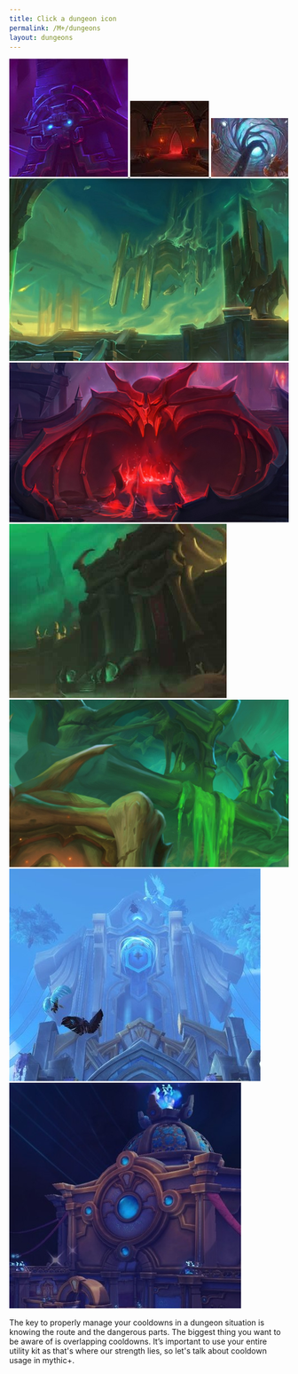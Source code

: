 ```yaml
---
title: Click a dungeon icon
permalink: /M+/dungeons
layout: dungeons
---
```


<div class="dungeons">

<a href="/M+/dungeons/dos">
    <img class="author-avatar" src="/assets/img/dungeons/dos.jpg" />
</a>

<a href="/M+/dungeons/sd">
    <img class="author-avatar" src="/assets/img/dungeons/sd.jpg" />
</a>

<a href="/M+/dungeons/mots">
    <img class="author-avatar" src="/assets/img/dungeons/mots.jpg" />
</a>

<a href="/M+/dungeons/nw">
    <img class="author-avatar" src="/assets/img/dungeons/nw.jpg" />
</a>

<a href="/M+/dungeons/hoa">
    <img class="author-avatar" src="/assets/img/dungeons/hoa.jpg" />
</a>

<a href="/M+/dungeons/top">
    <img class="author-avatar" src="/assets/img/dungeons/top.jpg" />
</a>

<a href="/M+/dungeons/pf">
    <img class="author-avatar" src="/assets/img/dungeons/pf.jpg" />
</a>

<a href="/M+/dungeons/soa">
    <img class="author-avatar" src="/assets/img/dungeons/soa.jpg" />
</a>

<a href="/M+/dungeons/tazavesh">
    <img class="author-avatar" src="/assets/img/dungeons/taz.jpg" />
</a>

</div>

The key to properly manage your cooldowns in a dungeon situation is knowing the route and the dangerous parts. The biggest thing you want to be aware of is overlapping cooldowns. It’s important to use your entire utility kit as that's where our strength lies, so let's talk about cooldown usage in mythic+.
